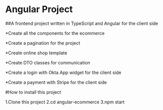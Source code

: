 # Angular Project 

##A frontend project written in TypeScript and Angular for the client side

*Create all the components for the ecommerce 

*Create a pagination for the project

*Create online shop template

*Create DTO classes for communication

*Create a login with Okta App widget for the client side

*Create a payment with Stripe for the client side

#How to install this project

1.Clone this project
2.cd angular-ecommerce
3.npm start 

